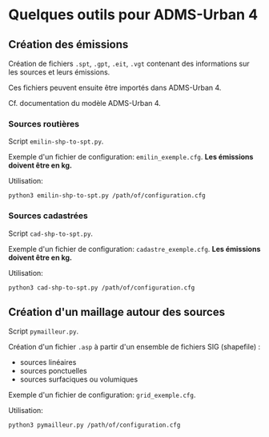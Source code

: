 # Quelques outils pour ADMS-Urban 4


## Création des émissions

Création de fichiers `.spt`, `.gpt`, `.eit`, `.vgt` contenant des informations
sur les sources et leurs émissions.

Ces fichiers peuvent ensuite être importés dans ADMS-Urban 4.

Cf. documentation du modèle ADMS-Urban 4. 


### Sources routières

Script `emilin-shp-to-spt.py`.

Exemple d'un fichier de configuration: `emilin_exemple.cfg`.
__Les émissions doivent être en kg.__

Utilisation:

    python3 emilin-shp-to-spt.py /path/of/configuration.cfg


### Sources cadastrées

Script `cad-shp-to-spt.py`.

Exemple d'un fichier de configuration: `cadastre_exemple.cfg`.
__Les émissions doivent être en kg.__

Utilisation:

    python3 cad-shp-to-spt.py /path/of/configuration.cfg



## Création d'un maillage autour des sources

Script `pymailleur.py`.

Création d'un fichier `.asp` à partir d'un ensemble de fichiers SIG (shapefile) :
 - sources linéaires
 - sources ponctuelles
 - sources surfaciques ou volumiques

Exemple d'un fichier de configuration: `grid_exemple.cfg`.

Utilisation:

    python3 pymailleur.py /path/of/configuration.cfg

